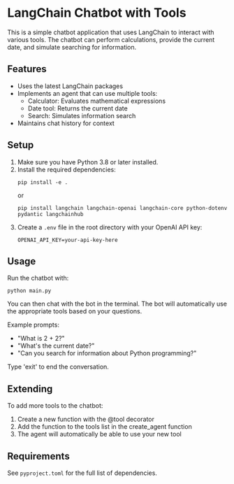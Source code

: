# LangChain Chatbot with Tools

This is a simple chatbot application that uses LangChain to interact with various tools. The chatbot can perform calculations, provide the current date, and simulate searching for information.

## Features

- Uses the latest LangChain packages
- Implements an agent that can use multiple tools:
  - Calculator: Evaluates mathematical expressions
  - Date tool: Returns the current date
  - Search: Simulates information search
- Maintains chat history for context

## Setup

1. Make sure you have Python 3.8 or later installed.
2. Install the required dependencies:
   ```
   pip install -e .
   ```
   or
   ```
   pip install langchain langchain-openai langchain-core python-dotenv pydantic langchainhub
   ```
3. Create a `.env` file in the root directory with your OpenAI API key:
   ```
   OPENAI_API_KEY=your-api-key-here
   ```

## Usage

Run the chatbot with:

```
python main.py
```

You can then chat with the bot in the terminal. The bot will automatically use the appropriate tools based on your questions.

Example prompts:
- "What is 2 + 2?"
- "What's the current date?"
- "Can you search for information about Python programming?"

Type 'exit' to end the conversation.

## Extending

To add more tools to the chatbot:
1. Create a new function with the @tool decorator
2. Add the function to the tools list in the create_agent function
3. The agent will automatically be able to use your new tool

## Requirements

See `pyproject.toml` for the full list of dependencies.